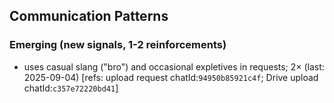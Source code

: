 ## Communication Patterns
### Emerging (new signals, 1-2 reinforcements)
- uses casual slang ("bro") and occasional expletives in requests; 2× (last: 2025-09-04) [refs: upload request chatId:`94950b85921c4f`; Drive upload chatId:`c357e72220bd41`]
